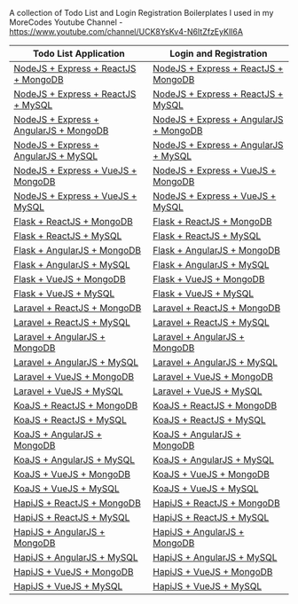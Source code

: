 A collection of Todo List and Login Registration Boilerplates I used in my MoreCodes Youtube Channel - https://www.youtube.com/channel/UCK8YsKv4-N6ItZfzEyKlI6A

Todo List Application | Login and Registration
--- | ---
[NodeJS + Express + ReactJS + MongoDB](https://github.com/ArjunAranetaCodes/MoreCodes-Youtube/tree/master/mern-todolist-mongodb) | [NodeJS + Express + ReactJS + MongoDB]()
[NodeJS + Express + ReactJS + MySQL](https://github.com/ArjunAranetaCodes/MoreCodes-Youtube/tree/master/mern-todolist-mysql) | [NodeJS + Express + ReactJS + MySQL]()
[NodeJS + Express + AngularJS + MongoDB](https://github.com/ArjunAranetaCodes/MoreCodes-Youtube/tree/master/mean-todolist-mongodb) | [NodeJS + Express + AngularJS + MongoDB]()
[NodeJS + Express + AngularJS + MySQL](https://github.com/ArjunAranetaCodes/MoreCodes-Youtube/tree/master/mean-todolist-mysql) | [NodeJS + Express + AngularJS + MySQL]()
[NodeJS + Express + VueJS + MongoDB](https://github.com/ArjunAranetaCodes/MoreCodes-Youtube/tree/master/mevn-todolist-mongodb) | [NodeJS + Express + VueJS + MongoDB]()
[NodeJS + Express + VueJS + MySQL](https://github.com/ArjunAranetaCodes/MoreCodes-Youtube/tree/master/mevn-todolist-mysql) | [NodeJS + Express + VueJS + MySQL]()
[Flask + ReactJS + MongoDB](https://github.com/ArjunAranetaCodes/MoreCodes-Youtube/tree/master/react-flask-mongodb-todolist) | [Flask + ReactJS + MongoDB]()
[Flask + ReactJS + MySQL]() | [Flask + ReactJS + MySQL]()
[Flask + AngularJS + MongoDB]() | [Flask + AngularJS + MongoDB]()
[Flask + AngularJS + MySQL]() | [Flask + AngularJS + MySQL]()
[Flask + VueJS + MongoDB]() | [Flask + VueJS + MongoDB]()
[Flask + VueJS + MySQL]() | [Flask + VueJS + MySQL]()
[Laravel + ReactJS + MongoDB]() | [Laravel + ReactJS + MongoDB]()
[Laravel + ReactJS + MySQL]() | [Laravel + ReactJS + MySQL]()
[Laravel + AngularJS + MongoDB]() | [Laravel + AngularJS + MongoDB]()
[Laravel + AngularJS + MySQL]() | [Laravel + AngularJS + MySQL]()
[Laravel + VueJS + MongoDB]() | [Laravel + VueJS + MongoDB]()
[Laravel + VueJS + MySQL]() | [Laravel + VueJS + MySQL]()
[KoaJS + ReactJS + MongoDB]() | [KoaJS + ReactJS + MongoDB]()
[KoaJS + ReactJS + MySQL]() | [KoaJS + ReactJS + MySQL]()
[KoaJS + AngularJS + MongoDB]() | [KoaJS + AngularJS + MongoDB]()
[KoaJS + AngularJS + MySQL]() | [KoaJS + AngularJS + MySQL]()
[KoaJS + VueJS + MongoDB]() | [KoaJS + VueJS + MongoDB]()
[KoaJS + VueJS + MySQL]() | [KoaJS + VueJS + MySQL]()
[HapiJS + ReactJS + MongoDB]() | [HapiJS + ReactJS + MongoDB]()
[HapiJS + ReactJS + MySQL]() | [HapiJS + ReactJS + MySQL]()
[HapiJS + AngularJS + MongoDB]() | [HapiJS + AngularJS + MongoDB]()
[HapiJS + AngularJS + MySQL]() | [HapiJS + AngularJS + MySQL]()
[HapiJS + VueJS + MongoDB]() | [HapiJS + VueJS + MongoDB]()
[HapiJS + VueJS + MySQL]() | [HapiJS + VueJS + MySQL]()